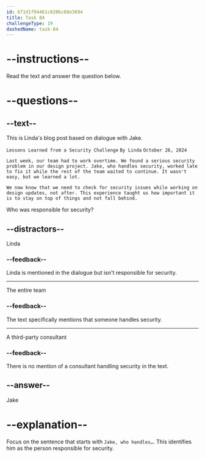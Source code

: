 ```yaml
---
id: 671d1f94461c820bc68e3694
title: Task 84
challengeType: 19
dashedName: task-84
---
```


<!-- READING -->

# --instructions--

Read the text and answer the question below.

# --questions--

## --text--

This is Linda's blog post based on dialogue with Jake.

`Lessons Learned from a Security Challenge`
`By Linda`
`October 26, 2024`

`Last week, our team had to work overtime. We found a serious security problem in our design project. Jake, who handles security, worked late to fix it while the rest of the team waited to continue. It wasn't easy, but we learned a lot.`

`We now know that we need to check for security issues while working on design updates, not after. This experience taught us how important it is to stay on top of things and not fall behind.`

Who was responsible for security?

## --distractors--

Linda

### --feedback--

Linda is mentioned in the dialogue but isn't responsible for security.

---

The entire team

### --feedback--

The text specifically mentions that someone handles security.

---

A third-party consultant

### --feedback--

There is no mention of a consultant handling security in the text.

## --answer--

Jake

# --explanation--

Focus on the sentence that starts with `Jake, who handles…`. This identifies him as the person responsible for security.


